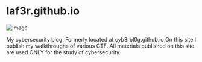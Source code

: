 # laf3r.github.io
![image](https://user-images.githubusercontent.com/101829424/173810008-f065612a-ed2a-4c86-a6e2-52ff8590e3ca.png)

My cybersecurity blog. Formerly located at cyb3rbl0g.github.io   On this site I publish my walkthroughs of various CTF. All materials published on this site are used ONLY for the study of cybersecurity.

